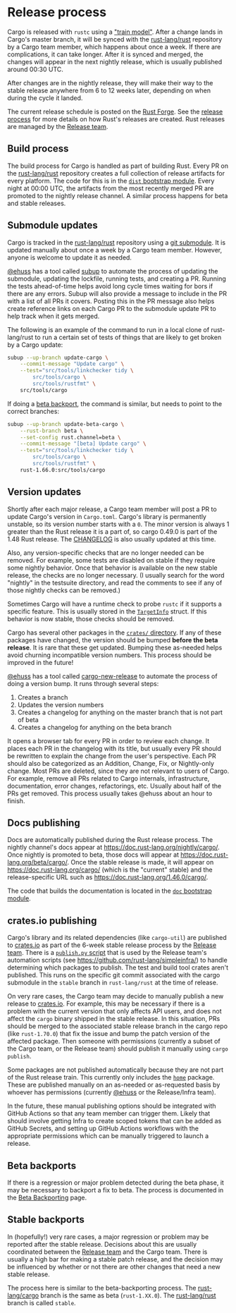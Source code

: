 # Release process

Cargo is released with `rustc` using a ["train model"][choochoo]. After a
change lands in Cargo's master branch, it will be synced with the
[rust-lang/rust] repository by a Cargo team member, which happens about once a
week. If there are complications, it can take longer. After it is synced and
merged, the changes will appear in the next nightly release, which is usually
published around 00:30 UTC.

After changes are in the nightly release, they will make their way to the
stable release anywhere from 6 to 12 weeks later, depending on when during the
cycle it landed.

The current release schedule is posted on the [Rust Forge]. See the [release
process] for more details on how Rust's releases are created. Rust releases
are managed by the [Release team].

[Rust Forge]: https://forge.rust-lang.org/

## Build process

The build process for Cargo is handled as part of building Rust. Every PR on
the [rust-lang/rust] repository creates a full collection of release artifacts
for every platform. The code for this is in the [`dist` bootstrap module].
Every night at 00:00 UTC, the artifacts from the most recently merged PR are
promoted to the nightly release channel. A similar process happens for beta
and stable releases.

[`dist` bootstrap module]: https://github.com/rust-lang/rust/blob/master/src/bootstrap/dist.rs

## Submodule updates

Cargo is tracked in the [rust-lang/rust] repository using a [git submodule].
It is updated manually about once a week by a Cargo team member.
However, anyone is welcome to update it as needed.

[@ehuss] has a tool called [subup](https://github.com/ehuss/subup) to automate the process of updating the submodule, updating the lockfile, running tests, and creating a PR.
Running the tests ahead-of-time helps avoid long cycle times waiting for bors if there are any errors.
Subup will also provide a message to include in the PR with a list of all PRs it covers.
Posting this in the PR message also helps create reference links on each Cargo PR to the submodule update PR to help track when it gets merged.

The following is an example of the command to run in a local clone of rust-lang/rust to run a certain set of tests of things that are likely to get broken by a Cargo update:

```bash
subup --up-branch update-cargo \
    --commit-message "Update cargo" \
    --test="src/tools/linkchecker tidy \
        src/tools/cargo \
        src/tools/rustfmt" \
    src/tools/cargo
```

If doing a [beta backport](#beta-backports), the command is similar, but needs to point to the correct branches:

```bash
subup --up-branch update-beta-cargo \
    --rust-branch beta \
    --set-config rust.channel=beta \
    --commit-message "[beta] Update cargo" \
    --test="src/tools/linkchecker tidy \
        src/tools/cargo \
        src/tools/rustfmt" \
    rust-1.66.0:src/tools/cargo
```

[@ehuss]: https://github.com/ehuss/
[git submodule]: https://git-scm.com/book/en/v2/Git-Tools-Submodules

## Version updates

Shortly after each major release, a Cargo team member will post a PR to update
Cargo's version in `Cargo.toml`. Cargo's library is permanently unstable, so
its version number starts with a `0`. The minor version is always 1 greater
than the Rust release it is a part of, so cargo 0.49.0 is part of the 1.48
Rust release. The [CHANGELOG] is also usually updated at this time.

Also, any version-specific checks that are no longer needed can be removed.
For example, some tests are disabled on stable if they require some nightly
behavior. Once that behavior is available on the new stable release, the
checks are no longer necessary. (I usually search for the word "nightly" in
the testsuite directory, and read the comments to see if any of those nightly
checks can be removed.)

Sometimes Cargo will have a runtime check to probe `rustc` if it supports a
specific feature. This is usually stored in the [`TargetInfo`] struct. If this
behavior is now stable, those checks should be removed.

Cargo has several other packages in the [`crates/` directory]. If any of these
packages have changed, the version should be bumped **before the beta
release**. It is rare that these get updated. Bumping these as-needed helps
avoid churning incompatible version numbers. This process should be improved
in the future!

[@ehuss] has a tool called [cargo-new-release] to automate the process of doing a version bump.
It runs through several steps:
1. Creates a branch
2. Updates the version numbers
3. Creates a changelog for anything on the master branch that is not part of beta
4. Creates a changelog for anything on the beta branch

It opens a browser tab for every PR in order to review each change.
It places each PR in the changelog with its title, but usually every PR should be rewritten to explain the change from the user's perspective.
Each PR should also be categorized as an Addition, Change, Fix, or Nightly-only change.
Most PRs are deleted, since they are not relevant to users of Cargo.
For example, remove all PRs related to Cargo internals, infrastructure, documentation, error changes, refactorings, etc.
Usually about half of the PRs get removed.
This process usually takes @ehuss about an hour to finish.

[@ehuss]: https://github.com/ehuss/
[cargo-new-release]: https://github.com/ehuss/cargo-new-release
[`crates/` directory]: https://github.com/rust-lang/cargo/tree/master/crates

## Docs publishing

Docs are automatically published during the Rust release process. The nightly
channel's docs appear at <https://doc.rust-lang.org/nightly/cargo/>. Once
nightly is promoted to beta, those docs will appear at
<https://doc.rust-lang.org/beta/cargo/>. Once the stable release is made, it
will appear on <https://doc.rust-lang.org/cargo/> (which is the "current"
stable) and the release-specific URL such as
<https://doc.rust-lang.org/1.46.0/cargo/>.

The code that builds the documentation is located in the [`doc` bootstrap
module].

[`doc` bootstrap module]: https://github.com/rust-lang/rust/blob/master/src/bootstrap/doc.rs

## crates.io publishing

Cargo's library and its related dependencies (like `cargo-util`) are published
to [crates.io] as part of the 6-week stable release process by the [Release
team]. There is a [`publish.py` script] that is used by the Release team's
automation scripts (see <https://github.com/rust-lang/simpleinfra/>) to handle
determining which packages to publish. The test and build tool crates aren't
published. This runs on the specific git commit associated with the cargo
submodule in the `stable` branch in `rust-lang/rust` at the time of release.

On very rare cases, the Cargo team may decide to manually publish a new
release to [crates.io]. For example, this may be necessary if there is a
problem with the current version that only affects API users, and does not
affect the `cargo` binary shipped in the stable release. In this situation,
PRs should be merged to the associated stable release branch in the cargo repo
(like `rust-1.70.0`) that fix the issue and bump the patch version of the
affected package. Then someone with permissions (currently a subset of the
Cargo team, or the Release team) should publish it manually using `cargo
publish`.

Some packages are not published automatically because they are not part of the
Rust release train. This currently only includes the [`home`] package. These
are published manually on an as-needed or as-requested basis by whoever has
permissions (currently [@ehuss] or the Release/Infra team).

In the future, these manual publishing options should be integrated with
GitHub Actions so that any team member can trigger them. Likely that should
involve getting Infra to create scoped tokens that can be added as GitHub
Secrets, and setting up GitHub Actions workflows with the appropriate
permissions which can be manually triggered to launch a release.

[`home`]: https://github.com/rust-lang/cargo/tree/master/crates/home
[`publish.py` script]: https://github.com/rust-lang/cargo/blob/master/publish.py

## Beta backports

If there is a regression or major problem detected during the beta phase, it
may be necessary to backport a fix to beta. The process is documented in the
[Beta Backporting] page.

[Beta Backporting]: https://forge.rust-lang.org/release/beta-backporting.html

## Stable backports

In (hopefully!) very rare cases, a major regression or problem may be reported
after the stable release. Decisions about this are usually coordinated between
the [Release team] and the Cargo team. There is usually a high bar for making
a stable patch release, and the decision may be influenced by whether or not
there are other changes that need a new stable release.

The process here is similar to the beta-backporting process. The
[rust-lang/cargo] branch is the same as beta (`rust-1.XX.0`). The
[rust-lang/rust] branch is called `stable`.

[choochoo]: https://doc.rust-lang.org/book/appendix-07-nightly-rust.html
[rust-lang/rust]: https://github.com/rust-lang/rust/
[rust-lang/cargo]: https://github.com/rust-lang/cargo/
[CHANGELOG]: https://github.com/rust-lang/cargo/blob/master/CHANGELOG.md
[release process]: https://forge.rust-lang.org/release/process.html
[`TargetInfo`]: https://github.com/rust-lang/cargo/blob/master/src/cargo/core/compiler/build_context/target_info.rs
[crates.io]: https://crates.io/
[release team]: https://www.rust-lang.org/governance/teams/operations#release
